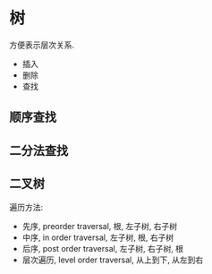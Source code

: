
# 树
方便表示层次关系.
- 插入
- 删除
- 查找

## 顺序查找

## 二分法查找


## 二叉树

遍历方法:
- 先序, preorder traversal, 根, 左子树, 右子树
- 中序, in order traversal, 左子树, 根, 右子树
- 后序, post order traversal, 左子树, 右子树, 根
- 层次遍历, level order traversal, 从上到下, 从左到右

